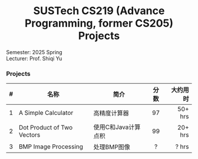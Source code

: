 <div align="center">

# SUSTech CS219 (Advance Programming, former CS205) Projects

</div>

Semester: 2025 Spring  
Lecturer: Prof. Shiqi Yu

### Projects

|  #  |                  名称              |     简介      | 分数 | 大约用时 |
|:---:|-------------------------------------|--------------|:---:|---------:|
|  1  | A Simple Calculator                 | 高精度计算器     | 97 | 50+ hrs   |
|  2  | Dot Product of Two Vectors          | 使用C和Java计算点积   | 99 | 20+ hrs   |
|  3  | BMP Image Processing          | 处理BMP图像   | ? | ? hrs   |
